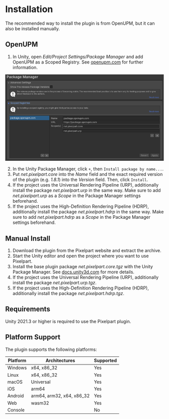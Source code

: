 # Installation

The recommended way to install the plugin is from OpenUPM, but it can also be installed manually.

## OpenUPM

1. In Unity, open *Edit/Project Settings/Package Manager* and add OpenUPM as a Scoped Registry. See [openupm.com](https://openupm.com/docs/getting-started.html) for further information.

![Effect inspector](./images/openupm-registry.png)

2. In the Unity Package Manager, click `+`, then `Install package by name...`.
3. Put *net.pixelpart.core* into the *Name* field and the exact required version of the plugin (e.g. *1.8.1*) into the *Version* field. Then, click `Install`.
4. If the project uses the Universal Rendering Pipeline (URP), additionally install the package *net.pixelpart.urp* in the same way. Make sure to add *net.pixelpart.urp* as a *Scope* in the Package Manager settings beforehand.
5. If the project uses the High-Definition Rendering Pipeline (HDRP), additionally install the package *net.pixelpart.hdrp* in the same way. Make sure to add *net.pixelpart.hdrp* as a *Scope* in the Package Manager settings beforehand.

## Manual Install

1. Download the plugin from the Pixelpart website and extract the archive.
2. Start the Unity editor and open the project where you want to use Pixelpart.
3. Install the base plugin package *net.pixelpart.core.tgz* with the Unity Package Manager. See [docs.unity3d.com](https://docs.unity3d.com/Manual/upm-ui-tarball.html) for more details.
4. If the project uses the Universal Rendering Pipeline (URP), additionally install the package *net.pixelpart.urp.tgz*.
5. If the project uses the High-Definition Rendering Pipeline (HDRP), additionally install the package *net.pixelpart.hdrp.tgz*.

## Requirements

Unity 2021.3 or higher is required to use the Pixelpart plugin.

## Platform Support

The plugin supports the following platforms:

Platform | Architectures | Supported
-------- | ------------- | ---------
Windows | x64, x86_32 | Yes
Linux | x64, x86_32 | Yes
macOS | Universal | Yes
iOS | arm64 | Yes
Android | arm64, arm32, x64, x86_32 | Yes
Web | wasm32 | Yes
Console | | No
